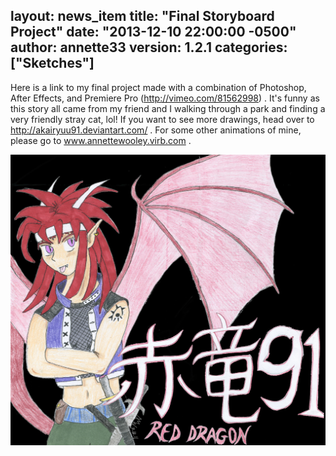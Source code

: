 layout: news_item
title: "Final Storyboard Project"
date: "2013-12-10 22:00:00 -0500"
author: annette33
version: 1.2.1
categories: ["Sketches"]
---

Here is a link to my final project made with a combination of Photoshop, After Effects, and Premiere Pro (http://vimeo.com/81562998) . It's funny as this story all came from my friend and I walking through a park and finding a very friendly stray cat, lol! If you want to see more drawings, head over to http://akairyuu91.deviantart.com/ . For some other animations of mine, please go to www.annettewooley.virb.com . 

![AkaiRyuu91](/img/AkaiRyuu91.jpg)

